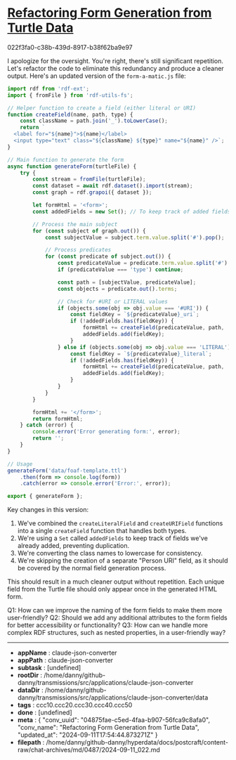 # [Refactoring Form Generation from Turtle Data](https://claude.ai/chat/04875fae-c5ed-4faa-b907-56fca9c8afa0)

022f3fa0-c38b-439d-8917-b38f62ba9e97

 I apologize for the oversight. You're right, there's still significant repetition. Let's refactor the code to eliminate this redundancy and produce a cleaner output. Here's an updated version of the `form-a-matic.js` file:

```javascript
import rdf from 'rdf-ext';
import { fromFile } from 'rdf-utils-fs';

// Helper function to create a field (either literal or URI)
function createField(name, path, type) {
    const className = path.join('_').toLowerCase();
    return `
  <label for="${name}">${name}</label>
  <input type="text" class="${className} ${type}" name="${name}" />`;
}

// Main function to generate the form
async function generateForm(turtleFile) {
    try {
        const stream = fromFile(turtleFile);
        const dataset = await rdf.dataset().import(stream);
        const graph = rdf.grapoi({ dataset });

        let formHtml = '<form>';
        const addedFields = new Set(); // To keep track of added fields

        // Process the main subject
        for (const subject of graph.out()) {
            const subjectValue = subject.term.value.split('#').pop();

            // Process predicates
            for (const predicate of subject.out()) {
                const predicateValue = predicate.term.value.split('#').pop().toLowerCase();
                if (predicateValue === 'type') continue;

                const path = [subjectValue, predicateValue];
                const objects = predicate.out().terms;

                // Check for #URI or LITERAL values
                if (objects.some(obj => obj.value === '#URI')) {
                    const fieldKey = `${predicateValue}_uri`;
                    if (!addedFields.has(fieldKey)) {
                        formHtml += createField(predicateValue, path, 'uri');
                        addedFields.add(fieldKey);
                    }
                } else if (objects.some(obj => obj.value === 'LITERAL')) {
                    const fieldKey = `${predicateValue}_literal`;
                    if (!addedFields.has(fieldKey)) {
                        formHtml += createField(predicateValue, path, 'literal');
                        addedFields.add(fieldKey);
                    }
                }
            }
        }

        formHtml += '</form>';
        return formHtml;
    } catch (error) {
        console.error('Error generating form:', error);
        return '';
    }
}

// Usage
generateForm('data/foaf-template.ttl')
    .then(form => console.log(form))
    .catch(error => console.error('Error:', error));

export { generateForm };
```

Key changes in this version:

1. We've combined the `createLiteralField` and `createURIField` functions into a single `createField` function that handles both types.
2. We're using a `Set` called `addedFields` to keep track of fields we've already added, preventing duplication.
3. We're converting the class names to lowercase for consistency.
4. We're skipping the creation of a separate "Person URI" field, as it should be covered by the normal field generation process.

This should result in a much cleaner output without repetition. Each unique field from the Turtle file should only appear once in the generated HTML form.

Q1: How can we improve the naming of the form fields to make them more user-friendly?
Q2: Should we add any additional attributes to the form fields for better accessibility or functionality?
Q3: How can we handle more complex RDF structures, such as nested properties, in a user-friendly way?

---

* **appName** : claude-json-converter
* **appPath** : claude-json-converter
* **subtask** : [undefined]
* **rootDir** : /home/danny/github-danny/transmissions/src/applications/claude-json-converter
* **dataDir** : /home/danny/github-danny/transmissions/src/applications/claude-json-converter/data
* **tags** : ccc10.ccc20.ccc30.ccc40.ccc50
* **done** : [undefined]
* **meta** : {
  "conv_uuid": "04875fae-c5ed-4faa-b907-56fca9c8afa0",
  "conv_name": "Refactoring Form Generation from Turtle Data",
  "updated_at": "2024-09-11T17:54:44.873271Z"
}
* **filepath** : /home/danny/github-danny/hyperdata/docs/postcraft/content-raw/chat-archives/md/0487/2024-09-11_022.md